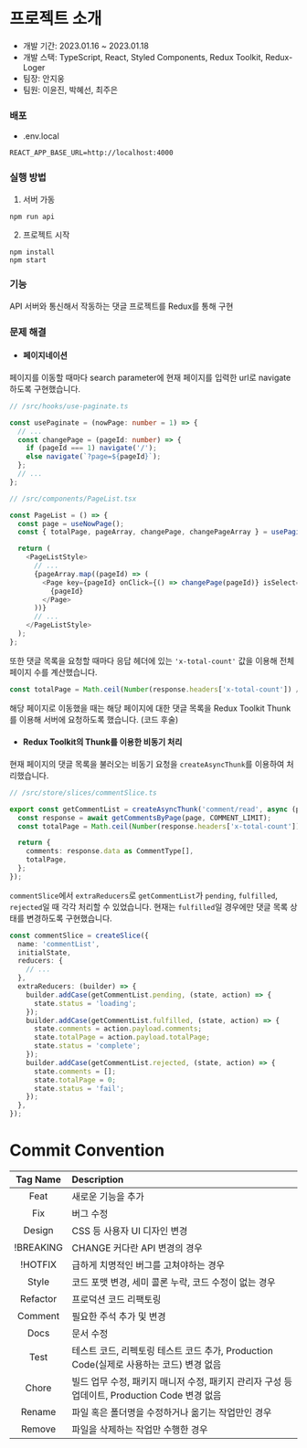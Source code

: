 # 프로젝트 소개

- 개발 기간: 2023.01.16 ~ 2023.01.18
- 개발 스택: TypeScript, React, Styled Components, Redux Toolkit, Redux-Loger
- 팀장: 안지웅
- 팀원: 이윤진, 박혜선, 최주은

### 배포

- .env.local

```
REACT_APP_BASE_URL=http://localhost:4000
```

### 실행 방법

1. 서버 가동

```
npm run api
```

2. 프로젝트 시작

```
npm install
npm start
```

### 기능

API 서버와 통신해서 작동하는 댓글 프로젝트를 Redux를 통해 구현

### 문제 해결

- #### 페이지네이션

페이지를 이동할 때마다 search parameter에 현재 페이지를 입력한 url로 navigate 하도록 구현했습니다.

```typescript
// /src/hooks/use-paginate.ts

const usePaginate = (nowPage: number = 1) => {
  // ...
  const changePage = (pageId: number) => {
    if (pageId === 1) navigate('/');
    else navigate(`?page=${pageId}`);
  };
  // ...
};
```

```typescript
// /src/components/PageList.tsx

const PageList = () => {
  const page = useNowPage();
  const { totalPage, pageArray, changePage, changePageArray } = usePaginate(page);

  return (
    <PageListStyle>
      // ...
      {pageArray.map((pageId) => (
        <Page key={pageId} onClick={() => changePage(pageId)} isSelect={pageId === page}>
          {pageId}
        </Page>
      ))}
      // ...
    </PageListStyle>
  );
};
```

또한 댓글 목록을 요청할 때마다 응답 헤더에 있는 `'x-total-count'` 값을 이용해 전체 페이지 수를 계산했습니다.

```typescript
const totalPage = Math.ceil(Number(response.headers['x-total-count']) / COMMENT_LIMIT);
```

해당 페이지로 이동했을 때는 해당 페이지에 대한 댓글 목록을 Redux Toolkit Thunk를 이용해 서버에 요청하도록 했습니다. (코드 후술)

- #### Redux Toolkit의 Thunk를 이용한 비동기 처리

현재 페이지의 댓글 목록을 불러오는 비동기 요청을 `createAsyncThunk`를 이용하여 처리했습니다.

```typescript
// /src/store/slices/commentSlice.ts

export const getCommentList = createAsyncThunk('comment/read', async (page: number) => {
  const response = await getCommentsByPage(page, COMMENT_LIMIT);
  const totalPage = Math.ceil(Number(response.headers['x-total-count']) / COMMENT_LIMIT);

  return {
    comments: response.data as CommentType[],
    totalPage,
  };
});
```

`commentSlice`에서 `extraReducers`로 `getCommentList`가 `pending`, `fulfilled`, `rejected`일 때 각각 처리할 수 있었습니다.
현재는 `fulfilled`일 경우에만 댓글 목록 상태를 변경하도록 구현했습니다.

```typescript
const commentSlice = createSlice({
  name: 'commentList',
  initialState,
  reducers: {
    // ...
  },
  extraReducers: (builder) => {
    builder.addCase(getCommentList.pending, (state, action) => {
      state.status = 'loading';
    });
    builder.addCase(getCommentList.fulfilled, (state, action) => {
      state.comments = action.payload.comments;
      state.totalPage = action.payload.totalPage;
      state.status = 'complete';
    });
    builder.addCase(getCommentList.rejected, (state, action) => {
      state.comments = [];
      state.totalPage = 0;
      state.status = 'fail';
    });
  },
});
```

# Commit Convention

| Tag Name  | Description                                                                                   |
| :-------: | :-------------------------------------------------------------------------------------------- |
|   Feat    | 새로운 기능을 추가                                                                            |
|    Fix    | 버그 수정                                                                                     |
|  Design   | CSS 등 사용자 UI 디자인 변경                                                                  |
| !BREAKING | CHANGE 커다란 API 변경의 경우                                                                 |
|  !HOTFIX  | 급하게 치명적인 버그를 고쳐야하는 경우                                                        |
|   Style   | 코드 포맷 변경, 세미 콜론 누락, 코드 수정이 없는 경우                                         |
| Refactor  | 프로덕션 코드 리팩토링                                                                        |
|  Comment  | 필요한 주석 추가 및 변경                                                                      |
|   Docs    | 문서 수정                                                                                     |
|   Test    | 테스트 코드, 리펙토링 테스트 코드 추가, Production Code(실제로 사용하는 코드) 변경 없음       |
|   Chore   | 빌드 업무 수정, 패키지 매니저 수정, 패키지 관리자 구성 등 업데이트, Production Code 변경 없음 |
|  Rename   | 파일 혹은 폴더명을 수정하거나 옮기는 작업만인 경우                                            |
|  Remove   | 파일을 삭제하는 작업만 수행한 경우                                                            |
